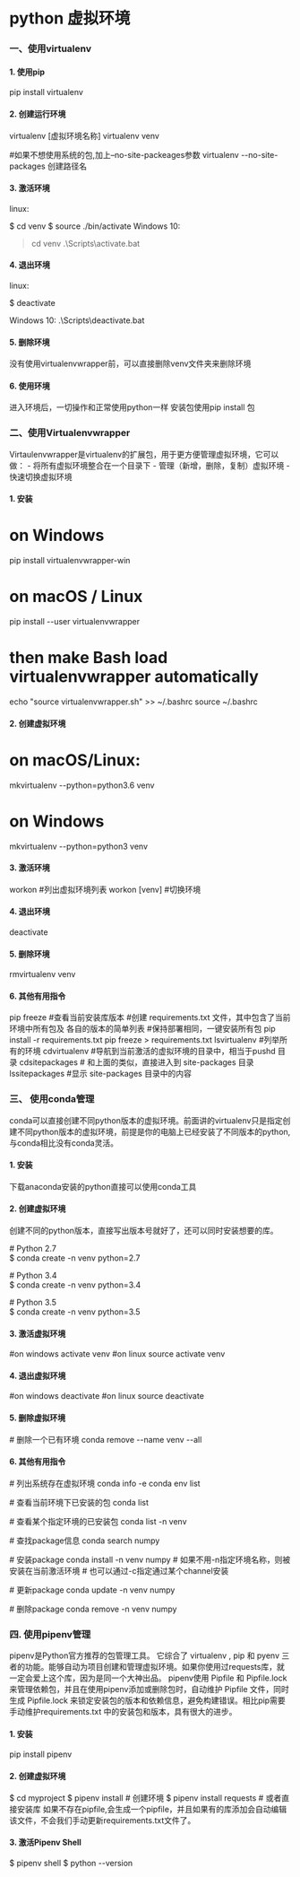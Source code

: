 # python 虚拟环境
### 一、使用virtualenv
#### 1. 使用pip
pip install virtualenv
#### 2. 创建运行环境
virtualenv [虚拟环境名称] 
virtualenv venv

#如果不想使用系统的包,加上–no-site-packeages参数
virtualenv  --no-site-packages 创建路径名
#### 3. 激活环境
linux:

$ cd venv
$ source ./bin/activate
Windows 10:

> cd venv
> .\Scripts\activate.bat
#### 4. 退出环境
linux:

$ deactivate

Windows 10: .\Scripts\deactivate.bat


#### 5. 删除环境
没有使用virtualenvwrapper前，可以直接删除venv文件夹来删除环境

#### 6. 使用环境
进入环境后，一切操作和正常使用python一样 安装包使用pip install 包

### 二、使用Virtualenvwrapper
Virtaulenvwrapper是virtualenv的扩展包，用于更方便管理虚拟环境，它可以做： - 将所有虚拟环境整合在一个目录下 - 管理（新增，删除，复制）虚拟环境 - 快速切换虚拟环境

#### 1. 安装
# on Windows
pip install virtualenvwrapper-win
# on macOS / Linux
pip install --user virtualenvwrapper
# then make Bash load virtualenvwrapper automatically
echo "source virtualenvwrapper.sh" >> ~/.bashrc
source ~/.bashrc
#### 2. 创建虚拟环境
# on macOS/Linux:
mkvirtualenv --python=python3.6 venv
# on Windows
mkvirtualenv --python=python3 venv
#### 3. 激活环境
workon #列出虚拟环境列表
workon [venv] #切换环境
#### 4. 退出环境
deactivate
#### 5. 删除环境
rmvirtualenv venv
#### 6. 其他有用指令
pip freeze #查看当前安装库版本
#创建 requirements.txt 文件，其中包含了当前环境中所有包及 各自的版本的简单列表
#保持部署相同，一键安装所有包
pip install -r requirements.txt
pip freeze > requirements.txt 
lsvirtualenv    #列举所有的环境
cdvirtualenv    #导航到当前激活的虚拟环境的目录中，相当于pushd 目录
cdsitepackages   # 和上面的类似，直接进入到 site-packages 目录
lssitepackages     #显示 site-packages 目录中的内容
### 三、 使用conda管理
conda可以直接创建不同python版本的虚拟环境。前面讲的virtualenv只是指定创建不同python版本的虚拟环境，前提是你的电脑上已经安装了不同版本的python,与conda相比没有conda灵活。
#### 1. 安装
下载anaconda安装的python直接可以使用conda工具

#### 2. 创建虚拟环境
创建不同的python版本，直接写出版本号就好了，还可以同时安装想要的库。

\# Python 2.7  
$ conda create -n venv python=2.7  

\# Python 3.4  
$ conda create -n venv python=3.4  

\# Python 3.5  
$ conda create -n venv python=3.5
#### 3. 激活虚拟环境
\#on windows
activate venv
\#on linux
source activate venv
#### 4. 退出虚拟环境
\#on windows
deactivate
\#on linux
source deactivate
#### 5. 删除虚拟环境
\# 删除一个已有环境
conda remove --name venv --all
#### 6. 其他有用指令
\# 列出系统存在虚拟环境
conda info -e
conda env list

\# 查看当前环境下已安装的包
conda list

\# 查看某个指定环境的已安装包
conda list -n venv

\# 查找package信息
conda search numpy

\# 安装package
conda install -n venv numpy
\# 如果不用-n指定环境名称，则被安装在当前激活环境
\# 也可以通过-c指定通过某个channel安装

\# 更新package
conda update -n venv numpy

\# 删除package
conda remove -n venv numpy
### 四. 使用pipenv管理
pipenv是Python官方推荐的包管理工具。 它综合了 virtualenv , pip 和 pyenv 三者的功能。能够自动为项目创建和管理虚拟环境。如果你使用过requests库，就一定会爱上这个库，因为是同一个大神出品。 pipenv使用 Pipfile 和 Pipfile.lock 来管理依赖包，并且在使用pipenv添加或删除包时，自动维护 Pipfile 文件，同时生成 Pipfile.lock 来锁定安装包的版本和依赖信息，避免构建错误。相比pip需要手动维护requirements.txt 中的安装包和版本，具有很大的进步。
#### 1. 安装
pip install pipenv
#### 2. 创建虚拟环境
$ cd myproject
$ pipenv install # 创建环境
$ pipenv install requests # 或者直接安装库
如果不存在pipfile,会生成一个pipfile，并且如果有的库添加会自动编辑该文件，不会我们手动更新requirements.txt文件了。

#### 3. 激活Pipenv Shell
$ pipenv shell
$ python --version
